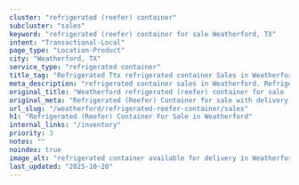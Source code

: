 ```yaml
---
cluster: "refrigerated (reefer) container"
subcluster: "sales"
keyword: "refrigerated (reefer) container for sale Weatherford, TX"
intent: "Transactional-Local"
page_type: "Location-Product"
city: "Weatherford, TX"
service_type: "refrigerated container"
title_tag: "Refrigerated Ttx refrigerated container Sales in Weatherford | LC Container"
meta_description: "refrigerated container sales in Weatherford. Refrigerated containers with climate control. Fast delivery, competitive pricing. Serving refrigerated reefer container area. Quote ID: FBZ. Call (214) 524-4168 for your free quote today."
original_title: "Weatherford refrigerated (reefer) container for sale | LC"
original_meta: "Refrigerated (Reefer) Container for sale with delivery in Weatherford, TX. LC Container — local Since 2003. Get pricing today."
url_slug: "/weatherford/refrigerated-reefer-container/sales"
h1: "Refrigerated (Reefer) Container For Sale in Weatherford"
internal_links: "/inventory"
priority: 3
notes: ""
noindex: true
image_alt: "refrigerated container available for delivery in Weatherford"
last_updated: "2025-10-20"
---
```


<!-- TODO: Add unique city/inventory copy, images, and internal links here. -->
